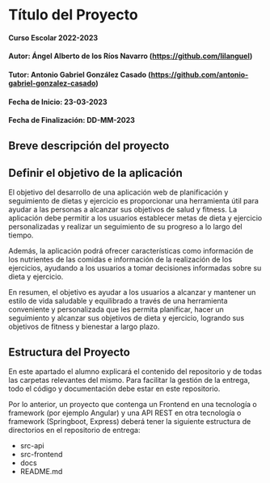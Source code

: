 # Título del Proyecto

#### Curso Escolar 2022-2023

#### Autor: Ángel Alberto de los Ríos Navarro (https://github.com/lilanguel)

#### Tutor: Antonio Gabriel González Casado (https://github.com/antonio-gabriel-gonzalez-casado)

#### Fecha de Inicio: 23-03-2023

#### Fecha de Finalización: DD-MM-2023

## Breve descripción del proyecto



## Definir el objetivo de la aplicación

El objetivo del desarrollo de una aplicación web de planificación y seguimiento de dietas y ejercicio es proporcionar una herramienta útil para ayudar a las personas a alcanzar sus objetivos de salud y fitness. La aplicación debe permitir a los usuarios establecer metas de dieta y ejercicio personalizadas y realizar un seguimiento de su progreso a lo largo del tiempo.

Además, la aplicación podrá ofrecer características como información de los nutrientes de las comidas e información de la realización de los ejercicios, ayudando a los usuarios a tomar decisiones informadas sobre su dieta y ejercicio.

En resumen, el objetivo es ayudar a los usuarios a alcanzar y mantener un estilo de vida saludable y equilibrado a través de una herramienta conveniente y personalizada que les permita planificar, hacer un seguimiento y alcanzar sus objetivos de dieta y ejercicio, logrando sus objetivos de fitness y bienestar a largo plazo.

## Estructura del Proyecto

En este apartado el alumno explicará el contenido del repositorio y de todas las carpetas relevantes del mismo. Para facilitar la gestión de la entrega, todo el código y documentación debe estar en este repositorio.

Por lo anterior, un proyecto que contenga un Frontend en una tecnología o framework (por ejemplo Angular) y una API REST en otra tecnología o framework (Springboot, Express) deberá tener la siguiente estructura de directorios en el repositorio de entrega:

- src-api
- src-frontend
- docs
- README.md